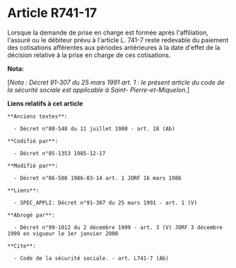 # Article R741-17

Lorsque la demande de prise en charge est formée après l'affiliation, l'assuré ou le débiteur prévu à l'article L. 741-7
reste redevable du paiement des cotisations afférentes aux périodes antérieures à la date d'effet de la décision relative à
la prise en charge de ces cotisations.

**Nota:**

[*Nota : Décret 91-307 du 25 mars 1991 art. 1 : le présent article du code de la sécurité sociale est applicable à Saint-
Pierre-et-Miquelon.*]

**Liens relatifs à cet article**

	**Anciens textes**:

	  - Décret n°80-548 du 11 juillet 1980 - art. 18 (Ab)

	**Codifié par**:

	  - Décret n°85-1353 1985-12-17

	**Modifié par**:

	  - Décret n°86-508 1986-03-14 art. 1 JORF 16 mars 1986

	**Liens**:

	  - SPEC_APPLI: Décret n°91-307 du 25 mars 1991 - art. 1 (V)

	**Abrogé par**:

	  - Décret n°99-1012 du 2 décembre 1999 - art. 3 (V) JORF 3 décembre 1999 en vigueur le 1er janvier 2000

	**Cite**:

	  - Code de la sécurité sociale. - art. L741-7 (Ab)
